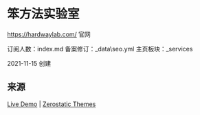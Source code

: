 # 笨方法实验室 


https://hardwaylab.com/ 官网




订阅人数：index.md
备案修订：_data\seo.yml
主页板块：_services


2021-11-15 创建



## 来源


[Live Demo](https://jekyll-serif.netlify.app/) | 
[Zerostatic Themes](https://www.zerostatic.io)



